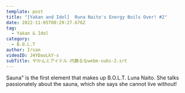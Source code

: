 ```yaml
---
template: post
title: "[Yakan and Idol]  Runa Naito's Energy Boils Over! #2"
date: 2022-11-05T00:29:27.676Z
tag:
  - Yakan & Idol
category:
  - B.O.L.T
author: Irsan
videoID: J4YDaoLkY-s
subTitle: やかんとアイドル-内藤るなwebm-subs-2.srt
---
```

Sauna" is the first element that makes up B.O.L.T. Luna Naito. She talks passionately about the sauna, which she says she cannot live without!